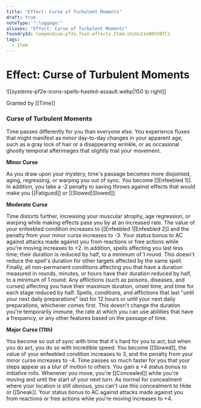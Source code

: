 ```yaml
---
title: "Effect: Curse of Turbulent Moments"
draft: true
noteType: ":luggage:"
aliases: "Effect: Curse of Turbulent Moments"
foundryId: Compendium.pf2e.feat-effects.Item.oSzUv21eN9VS9TC1
tags:
  - Item
---
```


# Effect: Curse of Turbulent Moments
![[systems-pf2e-icons-spells-hasted-assault.webp|150 lp right]]

Granted by [[Time]]

### Curse of Turbulent Moments

Time passes differently for you than everyone else. You experience fluxes that might manifest as minor day-to-day changes in your apparent age, such as a gray lock of hair or a disappearing wrinkle, or as occasional ghostly temporal afterimages that slightly trail your movement.

**Minor Curse**

As you draw upon your mystery, time's passage becomes more disjointed, aging, regressing, or warping you out of sync. You become [[Enfeebled 1]]. In addition, you take a -2 penalty to saving throws against effects that would make you [[Fatigued]] or [[Slowed|Slowed]].

**Moderate Curse**

Time distorts further, increasing your muscular atrophy, age regression, or warping while making effects pass you by at an increased rate. The value of your enfeebled condition increases to [[Enfeebled 1|Enfeebled 2]] and the penalty from your minor curse increases to -3. Your status bonus to AC against attacks made against you from reactions or free actions while you're moving increases to +2. In addition, spells affecting you last less time; their duration is reduced by half, to a minimum of 1 round. This doesn't reduce the spell's duration for other targets affected by the same spell. Finally, all non-permanent conditions affecting you that have a duration measured in rounds, minutes, or hours have their duration reduced by half, to a minimum of 1 round. Any afflictions (such as poisons, diseases, and curses) affecting you have their maximum duration, onset time, and time for each stage reduced by half. Spells, conditions, and afflictions that last "until your next daily preparations" last for 12 hours or until your next daily preparations, whichever comes first. This doesn't change the duration you're temporarily immune, the rate at which you can use abilities that have a frequency, or any other features based on the passage of time.

**Major Curse (11th)**

You become so out of sync with time that it's hard for you to act, but when you do act, you do so with incredible speed. You become [[Slowed]], the value of your enfeebled condition increases to 3, and the penalty from your minor curse increases to -4. Time passes so much faster for you that your steps appear as a blur of motion to others. You gain a +4 status bonus to initiative rolls. Whenever you move, you're [[Concealed]] while you're moving and until the start of your next turn. As normal for concealment where your location is still obvious, you can't use this concealment to Hide or [[Sneak]]. Your status bonus to AC against attacks made against you from reactions or free actions while you're moving increases to +4.
